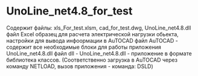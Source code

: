 # UnoLine_net4.8_for_test
Содержит файлы: xls_For_test.xlsm, cad_for_test.dwg, UnoLine_net4.8.dll
файл Excel образец для расчета электрической нагрузки обьекта, настройки для вывода инфоормации в AuTOCAD
файл AuTOCAD - содержит все необходимые блоки для работы приложения UnoLine_net4.8.dll
файл dll - UnoLine_net4.8.dll - приложение в формате библиотека классов. (Соответственно загрузка в AuTOCAD через команду NETLOAD, вызов приложения  - команда: DSLD)

